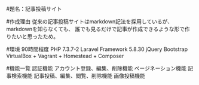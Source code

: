 #題名：記事投稿サイト

#作成理由
従来の記事投稿サイトはmarkdown記法を採用しているが、markdownを知らなくても、
誰でも見るだけで記事が作成できるような形で作りたいと思ったため。

#環境
90時間程度
PHP 7.3.7-2
Laravel Framework 5.8.30
jQuery
Bootstrap
VirtualBox + Vagrant + Homestead + Composer

#機能一覧
認証機能
アカウント登録、編集、削除機能
ページネーション機能
記事検索機能
記事投稿、編集、閲覧、削除機能
画像投稿機能